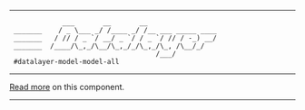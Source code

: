 -------------------------------------------------------------------------------
```
             ___       __       __                 
 _______    / _ \___ _/ /____ _/ /__ ___ _____ ____
 _______   / // / _ `/ __/ _ `/ / _ `/ // / -_) __/
 _______  /____/\_,_/\__/\_,_/_/\_,_/\_, /\__/_/   
                                    /___/          
 #datalayer-model-model-all
```
-------------------------------------------------------------------------------

[Read more](src/site/markdown/index.md) on this component.

-------------------------------------------------------------------------------
